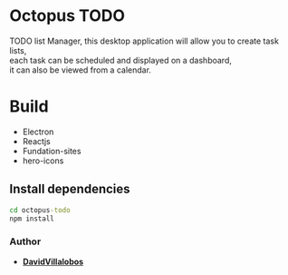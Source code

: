 # Octopus TODO

TODO list Manager, this desktop application will allow you to create task lists,  
each task can be scheduled and displayed on a dashboard,    
it can also be viewed from a calendar.   

# Build

* Electron  
* Reactjs
* Fundation-sites
* hero-icons

## Install dependencies 

~~~cmd
cd octopus-todo
npm install
~~~

### Author 

* **[DavidVillalobos](https://github.com/DavidVillalobos)** 
